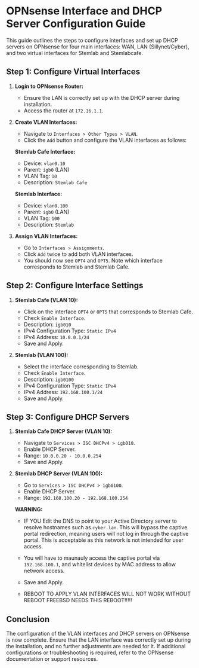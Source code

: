 # OPNsense Interface and DHCP Server Configuration Guide

This guide outlines the steps to configure interfaces and set up DHCP servers on OPNsense for four main interfaces: WAN, LAN (Sillynet/Cyber), and two virtual interfaces for Stemlab and Stemlabcafe.

## Step 1: Configure Virtual Interfaces

1. **Login to OPNsense Router:**
   - Ensure the LAN is correctly set up with the DHCP server during installation.
   - Access the router at `172.16.1.1`.

2. **Create VLAN Interfaces:**
   - Navigate to `Interfaces > Other Types > VLAN`.
   - Click the `Add` button and configure the VLAN interfaces as follows:

   **Stemlab Cafe Interface:**
   - Device: `vlan0.10`
   - Parent: `igb0` (LAN)
   - VLAN Tag: `10`
   - Description: `Stemlab Cafe`

   **Stemlab Interface:**
   - Device: `vlan0.100`
   - Parent: `igb0` (LAN)
   - VLAN Tag: `100`
   - Description: `Stemlab`

3. **Assign VLAN Interfaces:**
   - Go to `Interfaces > Assignments`.
   - Click `Add` twice to add both VLAN interfaces.
   - You should now see `OPT4` and `OPT5`. Note which interface corresponds to Stemlab and Stemlab Cafe.

## Step 2: Configure Interface Settings

1. **Stemlab Cafe (VLAN 10):**
   - Click on the interface `OPT4` or `OPT5` that corresponds to Stemlab Cafe.
   - Check `Enable Interface`.
   - Description: `igb010`
   - IPv4 Configuration Type: `Static IPv4`
   - IPv4 Address: `10.0.0.1/24`
   - Save and Apply.

2. **Stemlab (VLAN 100):**
   - Select the interface corresponding to Stemlab.
   - Check `Enable Interface`.
   - Description: `igb0100`
   - IPv4 Configuration Type: `Static IPv4`
   - IPv4 Address: `192.168.100.1/24`
   - Save and Apply.

## Step 3: Configure DHCP Servers

1. **Stemlab Cafe DHCP Server (VLAN 10):**
   - Navigate to `Services > ISC DHCPv4 > igb010`.
   - Enable DHCP Server.
   - Range: `10.0.0.20 - 10.0.0.254`
   - Save and Apply.

2. **Stemlab DHCP Server (VLAN 100):**
   - Go to `Services > ISC DHCPv4 > igb0100`.
   - Enable DHCP Server.
   - Range: `192.168.100.20 - 192.168.100.254`

   **WARNING:**
   - IF YOU Edit the DNS to point to your Active Directory server to resolve hostnames such as `cyber.lan`. This will bypass the captive portal redirection, meaning users will not log in through the captive portal. This is acceptable as this network is not intended for user access.
   - You will have to maunauly access the captive portal via `192.168.100.1`, and whitelist devices by MAC address to allow network access.

   - Save and Apply.
  
   - REBOOT TO APPLY VLAN INTERFACES WILL NOT WORK WITHOUT REBOOT FREEBSD NEEDS THIS REBOOT!!!!!

## Conclusion

The configuration of the VLAN interfaces and DHCP servers on OPNsense is now complete. Ensure that the LAN interface was correctly set up during the installation, and no further adjustments are needed for it. If additional configurations or troubleshooting is required, refer to the OPNsense documentation or support resources.
